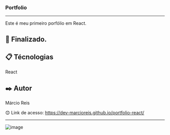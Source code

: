 ### Portfolio

---

Este é meu primeiro porfólio em React.

## 🚀 Finalizado.

## 📋 Técnologias
React

## ✒️ Autor
Márcio Reis

😊 Link de acesso: https://dev-marcioreis.github.io/portfolio-react/

---
![image](https://user-images.githubusercontent.com/122680054/212698949-4c0ca5b1-5961-449d-b514-821852e7defc.png)
